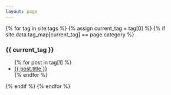 ```yaml
---
layout: page
---
```


{% for tag in site.tags %}
  {% assign current_tag = tag[0] %}
  {% if site.data.tag_map[current_tag] == page.category %}
<h3>{{ current_tag }}</h3>
<ul>
  {% for post in tag[1] %}
      <li><a href="{{ post.url }}">{{ post.title }}</a></li>
  {% endfor %}
</ul>
  {% endif %}
{% endfor %}
